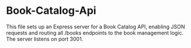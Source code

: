 # Book-Catalog-Api
This file sets up an Express server for a Book Catalog API, enabling JSON requests and routing all /books endpoints to the book management logic. The server listens on port 3001.
